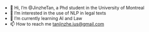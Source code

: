- 👋 Hi, I’m @JinzheTan, a Phd student in the University of Montreal
- 👀 I’m interested in the use of NLP in legal texts
- 🌱 I’m currently learning AI and Law
- 📫 How to reach me tanjinzhe.ius@gmail.com

<!---
JinzheTan/JinzheTan is a ✨ special ✨ repository because its `README.md` (this file) appears on your GitHub profile.
You can click the Preview link to take a look at your changes.
--->
